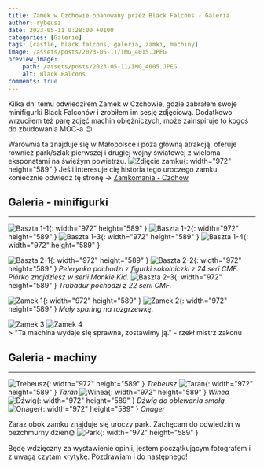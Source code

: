```yaml
---
title: Zamek w Czchowie opanowany przez Black Falcons - Galeria
author: rybeusz
date: 2023-05-11 0:28:00 +0100
categories: [Galerie]
tags: [castle, black falcons, galeria, zamki, machiny]
image: /assets/posts/2023-05-11/IMG_4015.JPEG
preview_image:
    path: /assets/posts/2023-05-11/IMG_4005.JPEG
    alt: Black Falcons
comments: true
---
```


Kilka dni temu odwiedziłem Zamek w Czchowie, gdzie zabrałem swoje minifigurki Black Falconów i zrobiłem im sesję zdjęciową. Dodatkowo wrzuciłem też parę zdjęć machin oblężniczych, może zainspiruje to kogoś do zbudowania MOC-a 😉

Warownia ta znajduje się w Małopolsce i poza główną atrakcją, oferuje również park/szlak pierwszej i drugiej wojny światowej z wieloma eksponatami na świeżym powietrzu.
![Zdjęcie zamku](/assets/posts/2023-05-11/IMG_4070.JPG){: width="972" height="589" }
Jeśli interesuje cię historia tego uroczego zamku, koniecznie odwiedź tę stronę ->
<a href="https://zamkomania.pl/czchow.php" target="_blank" onclick="fetch(`https://nullitics.com/n.gif?u={{ site.nullitics_url }}:zamek-czchow`)">Zamkomania - Czchów</a>

## Galeria - minifigurki
---
![Baszta 1-1](/assets/posts/2023-05-11/IMG_4001.JPEG){: width="972" height="589" }
![Baszta 1-2](/assets/posts/2023-05-11/IMG_4003.JPG){: width="972" height="589" }
![Baszta 1-3](/assets/posts/2023-05-11/IMG_3999.JPEG){: width="972" height="589" }
![Baszta 1-4](/assets/posts/2023-05-11/IMG_4005.JPEG){: width="972" height="589" }

![Baszta 2-1](/assets/posts/2023-05-11/IMG_4008.JPEG){: width="972" height="589" }
![Baszta 2-2](/assets/posts/2023-05-11/IMG_4011.JPG){: width="972" height="589" }
_Pelerynka pochodzi z figurki sokolniczki z 24 seri CMF. Piórko znajdziesz w serii Monkie Kid._
![Baszta 2-3](/assets/posts/2023-05-11/IMG_4013.JPG){: width="972" height="589" }
_Trubadur pochodzi z 22 serii CMF._

![Zamek 1](/assets/posts/2023-05-11/IMG_4036.JPEG){: width="972" height="589" }
![Zamek 2](/assets/posts/2023-05-11/IMG_4037.JPEG){: width="972" height="589" }
_Mały sparing na rozgrzewkę._

<div class='images-gallery'>
    <img style='' src='/assets/posts/2023-05-11/IMG_4062.JPG' alt='Zamek 3'/>
    <img style='' src='/assets/posts/2023-05-11/IMG_4064.JPG' alt='Zamek 4'/>
</div>
> "Ta machina wydaje się sprawna, zostawimy ją." - rzekł mistrz zakonu

## Galeria - machiny
---
![Trebeusz](/assets/posts/2023-05-11/IMG_4071.JPG){: width="972" height="589" }
_Trebeusz_
![Taran](/assets/posts/2023-05-11/IMG_4074.JPG){: width="972" height="589" }
_Taran_
![Winea](/assets/posts/2023-05-11/IMG_4076.JPG){: width="972" height="589" }
_Winea_
![Dźwig](/assets/posts/2023-05-11/IMG_4031.JPG){: width="972" height="589" }
_Dźwig do oblewania smołą._
![Onager](/assets/posts/2023-05-11/IMG_4030.JPG){: width="972" height="589" }
_Onager_

Zaraz obok zamku znajduje się uroczy park. Zachęcam do odwiedzin w bezchmurny dzień🌞
![Park](/assets/posts/2023-05-11/IMG_4081.JPG){: width="972" height="589" }

Będę wdzięczny za wystawienie opinii, jestem początkującym fotografem i z uwagą czytam krytykę.
Pozdrawiam i do następnego!
